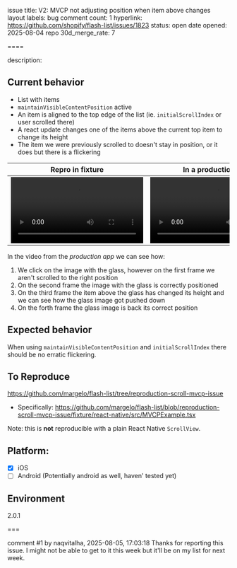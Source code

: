 issue title: V2: MVCP not adjusting position when item above changes layout
labels: bug
comment count: 1
hyperlink: https://github.com/shopify/flash-list/issues/1823
status: open
date opened: 2025-08-04
repo 30d_merge_rate: 7

====

description:
<!-- Thanks for taking the time to fill out this bug report!

If this is not a bug report, please use other relevant channels:
- [Create a feature proposal on Discussions](https://github.com/Shopify/flash-list/discussions/new)
- [Chat with others in the #flash-list channel on Shopify React Native Open Source Discord](https://discord.com/channels/928252803867107358/986654488326701116)

Before you proceed:

- Make sure you are on latest versions of the FlashList package.
- If you are having an issue with your machine or build tools, the issue belongs on another repository as that is outside of the scope of FlashList. -->

## Current behavior

- List with items 
- `maintainVisibleContentPosition` active
- An item is aligned to the top edge of the list (ie. `initialScrollIndex` or user scrolled there)
- A react update changes one of the items above the current top item to change its height
- The item we were previously scrolled to doesn't stay in position, or it does but there is a flickering

| Repro in fixture | In a production app |
|--------|--------|
| <video src="https://github.com/user-attachments/assets/0c694b25-1fb5-4e67-9fd5-9aeab09538b4" /> | <video src="https://github.com/user-attachments/assets/fbbf0638-bfd1-4b44-ace1-b5d55a9e96c7" /> | 

In the video from the _production app_ we can see how:
1. We click on the image with the glass, however on the first frame we aren't scrolled to the right position
2. On the second frame the image with the glass is correctly positioned
3. On the third frame the item above the glass has changed its height and we can see how the glass image got pushed down
4. On the forth frame the glass image is back its correct position



## Expected behavior

<!-- What do you expect to happen instead? -->

When using `maintainVisibleContentPosition` and `initialScrollIndex` there should be no erratic flickering. 

## To Reproduce

<!-- Please provide a way to reproduce the problem if it's possible. Use the fixture app to create an example that reproduces the bug and provide a link to a GitHub repository under your username. -->

https://github.com/margelo/flash-list/tree/reproduction-scroll-mvcp-issue
- Specifically: https://github.com/margelo/flash-list/blob/reproduction-scroll-mvcp-issue/fixture/react-native/src/MVCPExample.tsx

Note: this is **not** reproducible with a plain React Native `ScrollView`.

## Platform:

- [x] iOS
- [ ] Android (Potentially android as well, haven' tested yet)

## Environment

<!-- What is the exact version of @shopify/flash-list that you are using? -->

2.0.1


===

comment #1 by naqvitalha, 2025-08-05, 17:03:18
Thanks for reporting this issue. I might not be able to get to it this week but it'll be on my list for next week.
